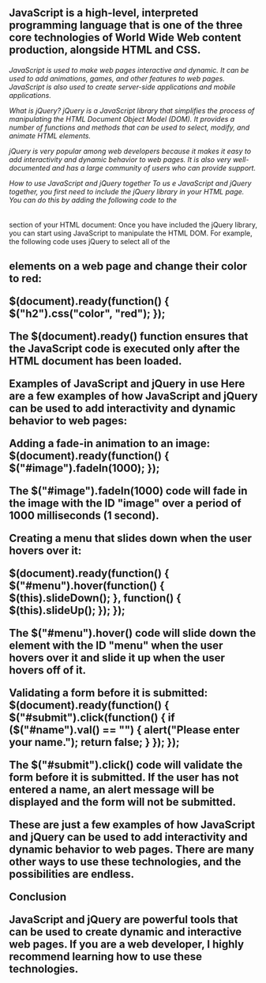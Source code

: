 ## JavaScript is a high-level, interpreted programming language that is one of the three core technologies of World Wide Web content production, alongside HTML and CSS.

<h6>JavaScript is used to make web pages interactive and dynamic. It can be used to add animations, games, and other features to web pages. JavaScript is also used to create server-side applications and mobile applications.

What is jQuery?
jQuery is a JavaScript library that simplifies the process of manipulating the HTML Document Object Model (DOM). It provides a number of functions and methods that can be used to select, modify, and animate HTML elements.

jQuery is very popular among web developers because it makes it easy to add interactivity and dynamic behavior to web pages. It is also very well-documented and has a large community of users who can provide support.

How to use JavaScript and jQuery together
To us
e JavaScript and jQuery together, you first need to include the jQuery library in your 
HTML page. You can do this by adding the following code to the
</h6>
<head> section of your HTML document:
<script src="https://ajax.googleapis.com/ajax/libs/jquery/3.6.0/jquery.min.js"></script>
Once you have included the jQuery library, you can start using JavaScript to manipulate the HTML DOM. For example, the following code uses jQuery to select all of the <h2> elements on a web page and change their color to red:

$(document).ready(function() {
  $("h2").css("color", "red");
});

The $(document).ready() function ensures that the JavaScript code is executed only after the HTML document has been loaded.

Examples of JavaScript and jQuery in use
Here are a few examples of how JavaScript and jQuery can be used to add interactivity and dynamic behavior to web pages:

Adding a fade-in animation to an image:
$(document).ready(function() {
  $("#image").fadeIn(1000);
});

The $("#image").fadeIn(1000) code will fade in the image with the ID "image" over a period of 1000 milliseconds (1 second).

Creating a menu that slides down when the user hovers over it:

$(document).ready(function() {
  $("#menu").hover(function() {
    $(this).slideDown();
  }, function() {
    $(this).slideUp();
  });
});

The $("#menu").hover() code will slide down the element with the ID "menu" when the user hovers over it and slide it up when the user hovers off of it.

Validating a form before it is submitted:
$(document).ready(function() {
  $("#submit").click(function() {
    if ($("#name").val() == "") {
      alert("Please enter your name.");
      return false;
    }
  });
});

The $("#submit").click() code will validate the form before it is submitted. If the user has not entered a name, an alert message will be displayed and the form will not be submitted.

These are just a few examples of how JavaScript and jQuery can be used to add interactivity and dynamic behavior to web pages. There are many other ways to use these technologies, and the possibilities are endless.

Conclusion

JavaScript and jQuery are powerful tools that can be used to create dynamic and interactive web pages. If you are a web developer, I highly recommend learning how to use these technologies.

